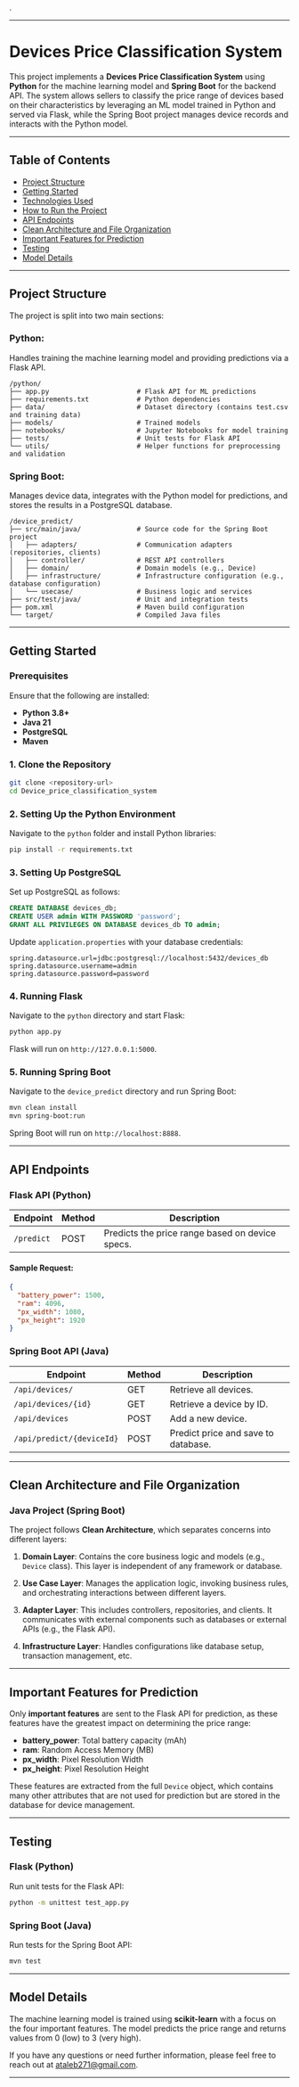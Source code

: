 .

---

# Devices Price Classification System

This project implements a **Devices Price Classification System** using **Python** for the machine learning model and **Spring Boot** for the backend API. The system allows sellers to classify the price range of devices based on their characteristics by leveraging an ML model trained in Python and served via Flask, while the Spring Boot project manages device records and interacts with the Python model.

---

## Table of Contents
- [Project Structure](#project-structure)
- [Getting Started](#getting-started)
- [Technologies Used](#technologies-used)
- [How to Run the Project](#how-to-run-the-project)
- [API Endpoints](#api-endpoints)
- [Clean Architecture and File Organization](#clean-architecture-and-file-organization)
- [Important Features for Prediction](#important-features-for-prediction)
- [Testing](#testing)
- [Model Details](#model-details)

---

## Project Structure

The project is split into two main sections:

### Python:
Handles training the machine learning model and providing predictions via a Flask API.

```
/python/
├── app.py                      # Flask API for ML predictions
├── requirements.txt            # Python dependencies
├── data/                       # Dataset directory (contains test.csv and training data)
├── models/                     # Trained models
├── notebooks/                  # Jupyter Notebooks for model training
├── tests/                      # Unit tests for Flask API
└── utils/                      # Helper functions for preprocessing and validation
```

### Spring Boot:
Manages device data, integrates with the Python model for predictions, and stores the results in a PostgreSQL database.

```
/device_predict/
├── src/main/java/              # Source code for the Spring Boot project
│   ├── adapters/               # Communication adapters (repositories, clients)
│   ├── controller/             # REST API controllers
│   ├── domain/                 # Domain models (e.g., Device)
│   ├── infrastructure/         # Infrastructure configuration (e.g., database configuration)
│   └── usecase/                # Business logic and services
├── src/test/java/              # Unit and integration tests
├── pom.xml                     # Maven build configuration
└── target/                     # Compiled Java files
```

---

## Getting Started

### Prerequisites

Ensure that the following are installed:
- **Python 3.8+**
- **Java 21**
- **PostgreSQL**
- **Maven**

### 1. Clone the Repository

```bash
git clone <repository-url>
cd Device_price_classification_system
```

### 2. Setting Up the Python Environment

Navigate to the `python` folder and install Python libraries:

```bash
pip install -r requirements.txt
```

### 3. Setting Up PostgreSQL

Set up PostgreSQL as follows:

```sql
CREATE DATABASE devices_db;
CREATE USER admin WITH PASSWORD 'password';
GRANT ALL PRIVILEGES ON DATABASE devices_db TO admin;
```

Update `application.properties` with your database credentials:

```properties
spring.datasource.url=jdbc:postgresql://localhost:5432/devices_db
spring.datasource.username=admin
spring.datasource.password=password
```

### 4. Running Flask

Navigate to the `python` directory and start Flask:

```bash
python app.py
```

Flask will run on `http://127.0.0.1:5000`.

### 5. Running Spring Boot

Navigate to the `device_predict` directory and run Spring Boot:

```bash
mvn clean install
mvn spring-boot:run
```

Spring Boot will run on `http://localhost:8888`.

---

## API Endpoints

### Flask API (Python)

| Endpoint           | Method | Description                        |
|--------------------|--------|------------------------------------|
| `/predict`         | POST   | Predicts the price range based on device specs. |

#### Sample Request:

```json
{
  "battery_power": 1500,
  "ram": 4096,
  "px_width": 1080,
  "px_height": 1920
}
```

### Spring Boot API (Java)

| Endpoint                | Method | Description                        |
|-------------------------|--------|------------------------------------|
| `/api/devices/`          | GET    | Retrieve all devices.              |
| `/api/devices/{id}`      | GET    | Retrieve a device by ID.           |
| `/api/devices`           | POST   | Add a new device.                  |
| `/api/predict/{deviceId}`| POST   | Predict price and save to database. |

---

## Clean Architecture and File Organization

### Java Project (Spring Boot)

The project follows **Clean Architecture**, which separates concerns into different layers:

1. **Domain Layer**:
   Contains the core business logic and models (e.g., `Device` class). This layer is independent of any framework or database. 

2. **Use Case Layer**:
   Manages the application logic, invoking business rules, and orchestrating interactions between different layers.

3. **Adapter Layer**:
   This includes controllers, repositories, and clients. It communicates with external components such as databases or external APIs (e.g., the Flask API).

4. **Infrastructure Layer**:
   Handles configurations like database setup, transaction management, etc.

---

## Important Features for Prediction

Only **important features** are sent to the Flask API for prediction, as these features have the greatest impact on determining the price range:

- **battery_power**: Total battery capacity (mAh)
- **ram**: Random Access Memory (MB)
- **px_width**: Pixel Resolution Width
- **px_height**: Pixel Resolution Height

These features are extracted from the full `Device` object, which contains many other attributes that are not used for prediction but are stored in the database for device management.

---

## Testing

### Flask (Python)
Run unit tests for the Flask API:

```bash
python -m unittest test_app.py
```

### Spring Boot (Java)
Run tests for the Spring Boot API:

```bash
mvn test
```

---

## Model Details

The machine learning model is trained using **scikit-learn** with a focus on the four important features. The model predicts the price range and returns values from 0 (low) to 3 (very high).

If you have any questions or need further information, please feel free to reach out at [ataleb271@gmail.com](mailto:ataleb271@gmail.com).

---
